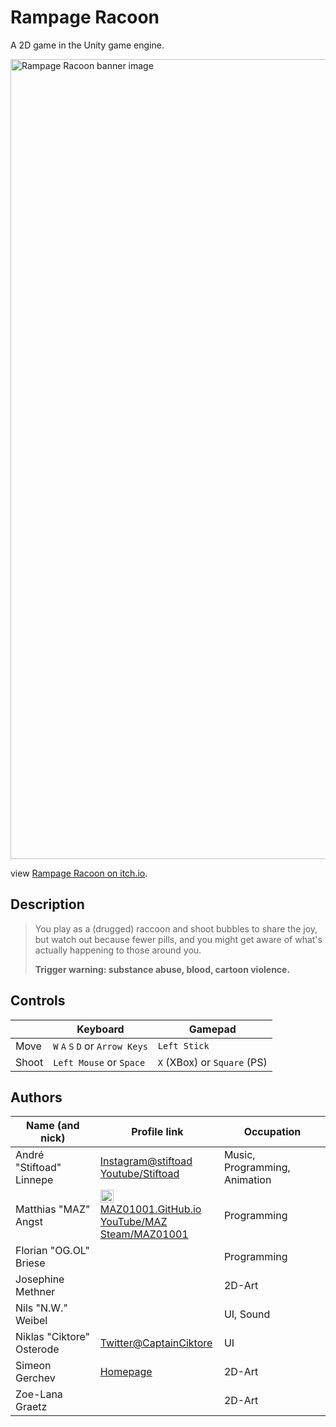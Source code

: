 # Rampage Racoon

A 2D game in the Unity game engine.

<a href="https://maz01001.itch.io/rampage-racoon" title="view Rampage Racoon on itch.io">
    <img style="width:80rem;" src="https://img.itch.zone/aW1nLzExNjA4NTA1LnBuZw==/original/e%2Ft2y4.png" alt="Rampage Racoon banner image"/>
</a>

view [Rampage Racoon on itch.io](https://maz01001.itch.io/rampage-racoon "view Rampage Racoon on itch.io").

## Description

>
> You play as a (drugged) raccoon and shoot bubbles to share the joy,
> but watch out because fewer pills, and you might get aware of what's actually happening to those around you.
>
> __Trigger warning: substance abuse, blood, cartoon violence.__
>

## Controls

|       | Keyboard                        | Gamepad                     |
| ----- | ------------------------------- | --------------------------- |
| Move  | `W` `A` `S` `D` or `Arrow Keys` | `Left Stick`                |
| Shoot | `Left Mouse` or `Space`         | `X` (XBox) or `Square` (PS) |

## Authors

| Name (and nick)           | Profile link                                                                                                                                                                                                                                                                           | Occupation                    |
| ------------------------- | -------------------------------------------------------------------------------------------------------------------------------------------------------------------------------------------------------------------------------------------------------------------------------------- | ----------------------------- |
| André "Stiftoad" Linnepe  | [Instagram@stiftoad](https://www.instagram.com/stiftoad/)<br>[Youtube/Stiftoad](https://www.youtube.com/channel/UC_r9MmRsCjODSs8aRjsXhRw)                                                                                                                                              | Music, Programming, Animation |
| Matthias "MAZ" Angst      | [<img src="https://maz01001.github.io/img/icon.svg" height="18" style="height:1.3rem;vertical-align:text-bottom;"/> MAZ01001.GitHub.io](https://maz01001.github.io/)<br/>[YouTube/MAZ](https://www.youtube.com/@MAZ01001)<br/>[Steam/MAZ01001](https://steamcommunity.com/id/MAZ01001) | Programming                   |
| Florian "OG.OL" Briese    |                                                                                                                                                                                                                                                                                        | Programming                   |
| Josephine Methner         |                                                                                                                                                                                                                                                                                        | 2D-Art                        |
| Nils "N.W." Weibel        |                                                                                                                                                                                                                                                                                        | UI, Sound                     |
| Niklas "Ciktore" Osterode | [Twitter@CaptainCiktore](https://twitter.com/CaptainCiktore)                                                                                                                                                                                                                           | UI                            |
| Simeon Gerchev            | [Homepage](https://mrdrawin.github.io/karagioz/)                                                                                                                                                                                                                                       | 2D-Art                        |
| Zoe-Lana Graetz           |                                                                                                                                                                                                                                                                                        | 2D-Art                        |
